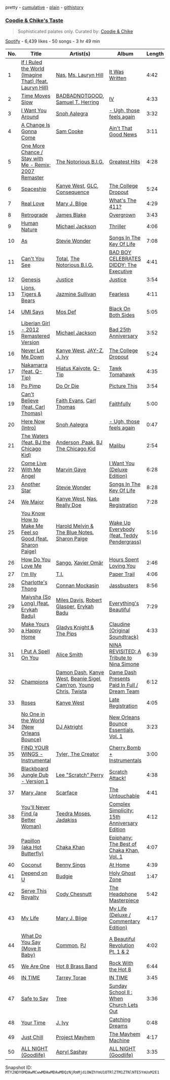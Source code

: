 pretty - [cumulative](/playlists/cumulative/37i9dQZF1DXbG7ViYRnSvA.md) - [plain](/playlists/plain/37i9dQZF1DXbG7ViYRnSvA) - [githistory](https://github.githistory.xyz/mackorone/spotify-playlist-archive/blob/main/playlists/plain/37i9dQZF1DXbG7ViYRnSvA)

### [Coodie & Chike's Taste](https://open.spotify.com/playlist/37i9dQZF1DXbG7ViYRnSvA)

> Sophisticated palates only\. Curated by: <a href="https://www.instagram.com/officialcoodieandchike/">Coodie & Chike</a>

[Spotify](https://open.spotify.com/user/spotify) - 6,439 likes - 50 songs - 3 hr 49 min

| No. | Title | Artist(s) | Album | Length |
|---|---|---|---|---|
| 1 | [If I Ruled the World \(Imagine That\) \(feat\. Lauryn Hill\)](https://open.spotify.com/track/5PQmSHzWnlgG4EBuIqjac2) | [Nas](https://open.spotify.com/artist/20qISvAhX20dpIbOOzGK3q), [Ms\. Lauryn Hill](https://open.spotify.com/artist/2Mu5NfyYm8n5iTomuKAEHl) | [It Was Written](https://open.spotify.com/album/78Fgb88MY0ECc4GVMejqTg) | 4:42 |
| 2 | [Time Moves Slow](https://open.spotify.com/track/1IqF5PUDUnaykHLs0RWbDO) | [BADBADNOTGOOD](https://open.spotify.com/artist/65dGLGjkw3UbddUg2GKQoZ), [Samuel T\. Herring](https://open.spotify.com/artist/6K4I1MPd7m8IztUdtrF4YU) | [IV](https://open.spotify.com/album/5wAGlQICfKYQfaBppnUbmP) | 4:33 |
| 3 | [I Want You Around](https://open.spotify.com/track/2gjidmxtA1pyj2HYrdOTG1) | [Snoh Aalegra](https://open.spotify.com/artist/1A9o3Ljt67pFZ89YtPPL5X) | [\- Ugh, those feels again](https://open.spotify.com/album/2OIMJ2Arm0dYpmWIfQOXTD) | 3:32 |
| 4 | [A Change Is Gonna Come](https://open.spotify.com/track/0KOE1hat4SIer491XKk4Pa) | [Sam Cooke](https://open.spotify.com/artist/6hnWRPzGGKiapVX1UCdEAC) | [Ain't That Good News](https://open.spotify.com/album/2NFd4ApYFitFtJhGTSfDdP) | 3:11 |
| 5 | [One More Chance / Stay with Me \- Remix; 2007 Remaster](https://open.spotify.com/track/7fXhkARAtS66kxexMIAx8O) | [The Notorious B.I.G.](https://open.spotify.com/artist/5me0Irg2ANcsgc93uaYrpb) | [Greatest Hits](https://open.spotify.com/album/5XqEf16OrHdmMoNS1b6WDg) | 4:28 |
| 6 | [Spaceship](https://open.spotify.com/track/1ko2NuvWlQdxtNRc8QQzmT) | [Kanye West](https://open.spotify.com/artist/5K4W6rqBFWDnAN6FQUkS6x), [GLC](https://open.spotify.com/artist/2hZ6jVi1cao5VlJHAEPzU7), [Consequence](https://open.spotify.com/artist/5KkgZ31b9eDwkvo9oMIrSm) | [The College Dropout](https://open.spotify.com/album/4Uv86qWpGTxf7fU7lG5X6F) | 5:24 |
| 7 | [Real Love](https://open.spotify.com/track/3XG801WWhqC753dekEBkMt) | [Mary J\. Blige](https://open.spotify.com/artist/1XkoF8ryArs86LZvFOkbyr) | [What's The 411?](https://open.spotify.com/album/5Q3xLiKnY4ShDuQda7qfg2) | 4:29 |
| 8 | [Retrograde](https://open.spotify.com/track/2IqjKEBiz0CdLKdkXhxw84) | [James Blake](https://open.spotify.com/artist/53KwLdlmrlCelAZMaLVZqU) | [Overgrown](https://open.spotify.com/album/53FEYOXnplxBWoQMmWn82U) | 3:43 |
| 9 | [Human Nature](https://open.spotify.com/track/4cgjA7B4fJBHyB9Ya2bu0t) | [Michael Jackson](https://open.spotify.com/artist/3fMbdgg4jU18AjLCKBhRSm) | [Thriller](https://open.spotify.com/album/2ANVost0y2y52ema1E9xAZ) | 4:06 |
| 10 | [As](https://open.spotify.com/track/13toFl1UwJPsRxDiD9jgtn) | [Stevie Wonder](https://open.spotify.com/artist/7guDJrEfX3qb6FEbdPA5qi) | [Songs In The Key Of Life](https://open.spotify.com/album/6YUCc2RiXcEKS9ibuZxjt0) | 7:08 |
| 11 | [Can't You See](https://open.spotify.com/track/0coGyBNQcxxqkOOT2UhT4v) | [Total](https://open.spotify.com/artist/1urjDGTd4iBze91Z1W1gu7), [The Notorious B.I.G.](https://open.spotify.com/artist/5me0Irg2ANcsgc93uaYrpb) | [BAD BOY CELEBRATES DIDDY: The Executive](https://open.spotify.com/album/7yTl88MTPG3O9MSgkro9UR) | 4:41 |
| 12 | [Genesis](https://open.spotify.com/track/4wSmqFg31t6LsQWtzYAJob) | [Justice](https://open.spotify.com/artist/1gR0gsQYfi6joyO1dlp76N) | [Justice](https://open.spotify.com/album/4GGazqHvuKwxBjWLFaJkDL) | 3:54 |
| 13 | [Lions, Tigers & Bears](https://open.spotify.com/track/7zqM7Wm2xJLZ50qAnTLoHD) | [Jazmine Sullivan](https://open.spotify.com/artist/7gSjFKpVmDgC2MMsnN8CYq) | [Fearless](https://open.spotify.com/album/2V99Z0aZgSK6XTbh19UYTU) | 4:11 |
| 14 | [UMI Says](https://open.spotify.com/track/5Ru9OjtEw5htfnVKpYsIcv) | [Mos Def](https://open.spotify.com/artist/0Mz5XE0kb1GBnbLQm2VbcO) | [Black On Both Sides](https://open.spotify.com/album/5gK2l2LgWY0BA4p9uy27z6) | 5:05 |
| 15 | [Liberian Girl \- 2012 Remastered Version](https://open.spotify.com/track/5OoRmdDfAiDztSwrhe7wuE) | [Michael Jackson](https://open.spotify.com/artist/3fMbdgg4jU18AjLCKBhRSm) | [Bad 25th Anniversary](https://open.spotify.com/album/24TAupSNVWSAHL0R7n71vm) | 3:52 |
| 16 | [Never Let Me Down](https://open.spotify.com/track/34j4OxJxKznBs88cjSL2j9) | [Kanye West](https://open.spotify.com/artist/5K4W6rqBFWDnAN6FQUkS6x), [JAY\-Z](https://open.spotify.com/artist/3nFkdlSjzX9mRTtwJOzDYB), [J\. Ivy](https://open.spotify.com/artist/0hKpvarswO34Ks5iPNmEXn) | [The College Dropout](https://open.spotify.com/album/4Uv86qWpGTxf7fU7lG5X6F) | 5:24 |
| 17 | [Nakamarra \(feat\. Q\-Tip\)](https://open.spotify.com/track/12v5GBM74fB8WsHJPQRTIe) | [Hiatus Kaiyote](https://open.spotify.com/artist/43JlwunhXm1oqdKyOa2Z9Y), [Q\-Tip](https://open.spotify.com/artist/3ZotbHeyVQKxQCPDJuQ4SU) | [Tawk Tomahawk](https://open.spotify.com/album/54UDcBALhfyaQ67fsSZrkQ) | 4:35 |
| 18 | [Po Pimp](https://open.spotify.com/track/66AMCAjrOk7c957i3ej06f) | [Do Or Die](https://open.spotify.com/artist/0u6b6Qa5VJEvr3SgzzeVOB) | [Picture This](https://open.spotify.com/album/4Rjhr6Jg80XQ94uDA8UZkG) | 3:54 |
| 19 | [Can't Believe \(feat\. Carl Thomas\)](https://open.spotify.com/track/2423gyT9B3zNqC9ZD8QfSu) | [Faith Evans](https://open.spotify.com/artist/5NDMothbpdpq2xHqSjrrWn), [Carl Thomas](https://open.spotify.com/artist/6I6t21SFbxZ7RbQgD5dN7U) | [Faithfully](https://open.spotify.com/album/0pP9NBXbbRH2ZJb7fazkZy) | 5:00 |
| 20 | [Here Now \(Intro\)](https://open.spotify.com/track/205IW4vYosxfMhrubqeUHv) | [Snoh Aalegra](https://open.spotify.com/artist/1A9o3Ljt67pFZ89YtPPL5X) | [\- Ugh, those feels again](https://open.spotify.com/album/2OIMJ2Arm0dYpmWIfQOXTD) | 0:47 |
| 21 | [The Waters \(feat\. BJ the Chicago Kid\)](https://open.spotify.com/track/23T4gelZgImtFxbHjXnYbm) | [Anderson .Paak](https://open.spotify.com/artist/3jK9MiCrA42lLAdMGUZpwa), [BJ The Chicago Kid](https://open.spotify.com/artist/07d5etnpjriczFBB8pxmRe) | [Malibu](https://open.spotify.com/album/4VFG1DOuTeDMBjBLZT7hCK) | 2:54 |
| 22 | [Come Live With Me Angel](https://open.spotify.com/track/7gs18umrgrIpRlDQIzKhpH) | [Marvin Gaye](https://open.spotify.com/artist/3koiLjNrgRTNbOwViDipeA) | [I Want You \(Deluxe Edition\)](https://open.spotify.com/album/28nUWsyczStUhYKXTY1IoW) | 6:28 |
| 23 | [Another Star](https://open.spotify.com/track/5owFj7EOftzR9x5zciL0Bm) | [Stevie Wonder](https://open.spotify.com/artist/7guDJrEfX3qb6FEbdPA5qi) | [Songs In The Key Of Life](https://open.spotify.com/album/6YUCc2RiXcEKS9ibuZxjt0) | 8:28 |
| 24 | [We Major](https://open.spotify.com/track/46fk9wjYcPm0sgym2b7EEE) | [Kanye West](https://open.spotify.com/artist/5K4W6rqBFWDnAN6FQUkS6x), [Nas](https://open.spotify.com/artist/20qISvAhX20dpIbOOzGK3q), [Really Doe](https://open.spotify.com/artist/69m0yjx8ruKebsRvbNuEDz) | [Late Registration](https://open.spotify.com/album/5ll74bqtkcXlKE7wwkMq4g) | 7:28 |
| 25 | [You Know How to Make Me Feel so Good \(feat\. Sharon Paige\)](https://open.spotify.com/track/1OOT5tLOCpvg5VFZVeMYC5) | [Harold Melvin & The Blue Notes](https://open.spotify.com/artist/438JBZR1AR0l04AzcYW9gy), [Sharon Paige](https://open.spotify.com/artist/112QjqKDa4MQbs0FhOAgNk) | [Wake Up Everybody \(feat\. Teddy Pendergrass\)](https://open.spotify.com/album/1Wb0jUJH0wKwtqhfwoclU0) | 5:16 |
| 26 | [How Do You Love Me](https://open.spotify.com/track/5kBDtZCd2AfdumMJgqk5QM) | [Sango](https://open.spotify.com/artist/7e3FtKBIPLrIVm8g1FJMVg), [Xavier Omär](https://open.spotify.com/artist/3UjPnt2nRmw10N58bBeNOg) | [Hours Spent Loving You](https://open.spotify.com/album/3zjUZQika2ragt7FweAQzB) | 2:46 |
| 27 | [I'm Illy](https://open.spotify.com/track/3iNYQG2B6aBRnaCEOdNGbc) | [T.I.](https://open.spotify.com/artist/4OBJLual30L7gRl5UkeRcT) | [Paper Trail](https://open.spotify.com/album/5PfepkNWgRR2DI02Y8AawC) | 4:06 |
| 28 | [Charlotte's Thong](https://open.spotify.com/track/4sNygl4IX9iMZ7nV3XTUJe) | [Connan Mockasin](https://open.spotify.com/artist/247AfC9pLuqwgpH8Mo96oA) | [Jassbusters](https://open.spotify.com/album/5J3hSygoerXrNBpEFWcGIJ) | 8:56 |
| 29 | [Maiysha \(So Long\) \(feat\. Erykah Badu\)](https://open.spotify.com/track/1q2Jzd23O49Crk91Rijl7Y) | [Miles Davis](https://open.spotify.com/artist/0kbYTNQb4Pb1rPbbaF0pT4), [Robert Glasper](https://open.spotify.com/artist/5cM1PvItlR21WUyBnsdMcn), [Erykah Badu](https://open.spotify.com/artist/7IfculRW2WXyzNQ8djX8WX) | [Everything's Beautiful](https://open.spotify.com/album/0DI27qIRQRFkXrMvHxj9yh) | 7:29 |
| 30 | [Make Yours a Happy Home](https://open.spotify.com/track/2T3i0zEma9oEZMENvnc1vG) | [Gladys Knight & The Pips](https://open.spotify.com/artist/0TF2NxkJZPQoX1H53rEFM1) | [Claudine \(Original Soundtrack\)](https://open.spotify.com/album/3X3OfEnE7AN9qN5XMvNTzV) | 4:33 |
| 31 | [I Put A Spell On You](https://open.spotify.com/track/3GkkWBaxrZB3pGAULEYXaM) | [Alice Smith](https://open.spotify.com/artist/4srikj7R58tanh2S0FpoVw) | [NINA REVISITED: A Tribute to Nina Simone](https://open.spotify.com/album/71ShNGI2uUKZnCBOITSjRL) | 6:39 |
| 32 | [Champions](https://open.spotify.com/track/3mmyWgZhhL8QlblPguccP7) | [Damon Dash](https://open.spotify.com/artist/4ZkdpElKTmTEs9F5BuKTOe), [Kanye West](https://open.spotify.com/artist/5K4W6rqBFWDnAN6FQUkS6x), [Beanie Sigel](https://open.spotify.com/artist/0tCtGc5vt29zFZp6KXzN50), [Cam’ron](https://open.spotify.com/artist/7iMvwE8qANp3aIfAGKEAwS), [Young Chris](https://open.spotify.com/artist/5IYKSQZErXLpHp74EIIHp1), [Twista](https://open.spotify.com/artist/6vbY3hOaCAhC7VjucswgdS) | [Dame Dash Presents Paid In Full / Dream Team](https://open.spotify.com/album/6cea3Mk3rvbeqZFqSt7TEy) | 6:12 |
| 33 | [Roses](https://open.spotify.com/track/2DHNCWZYmVr1Lv08q5b0kB) | [Kanye West](https://open.spotify.com/artist/5K4W6rqBFWDnAN6FQUkS6x) | [Late Registration](https://open.spotify.com/album/5ll74bqtkcXlKE7wwkMq4g) | 4:05 |
| 34 | [No One in the World \(New Orleans Bounce\)](https://open.spotify.com/track/3nVH3JISreuuJqVF10qKa5) | [DJ Aktright](https://open.spotify.com/artist/7DjBdzcugkf6XrW7G3dyhB) | [New Orleans Bounce Essentials, Vol\. 1](https://open.spotify.com/album/1ErFP5RZYuAr6OcwyYPmqn) | 3:23 |
| 35 | [FIND YOUR WINGS \- Instrumental](https://open.spotify.com/track/3xLUgT2u1LGSFAI1hFSNJz) | [Tyler, The Creator](https://open.spotify.com/artist/4V8LLVI7PbaPR0K2TGSxFF) | [Cherry Bomb + Instrumentals](https://open.spotify.com/album/5V3Chnpno9oTI7JSPXKUf3) | 3:00 |
| 36 | [Blackboard Jungle Dub \- Version 1](https://open.spotify.com/track/5AWkPGkHD15Yo9IAbliWc9) | [Lee "Scratch" Perry](https://open.spotify.com/artist/1TsG4AumsMt1Tcq2nHpov9) | [Scratch Attack!](https://open.spotify.com/album/4NhRUpUb0d6hh4T8h5peMk) | 4:38 |
| 37 | [Mary Jane](https://open.spotify.com/track/0Rqcf7GwEOIFg5VFMNIzHF) | [Scarface](https://open.spotify.com/artist/19KwjzvIL92r29IINtlPNP) | [The Untouchable](https://open.spotify.com/album/0yEbGVnKvWj4B85rzExJmF) | 4:41 |
| 38 | [You'll Never Find \(a Better Woman\)](https://open.spotify.com/track/2aJzN2dhjqBrBzMuNYMkiG) | [Teedra Moses](https://open.spotify.com/artist/6vfR5QRc3xca0KvpG8KZBE), [Jadakiss](https://open.spotify.com/artist/5pnbUBPifNnlusY8kTBivi) | [Complex Simplicity: 15th Anniversary Edition](https://open.spotify.com/album/5ds3BcAZoYcGl8H1yMbnHg) | 4:12 |
| 39 | [Papillon \(aka Hot Butterfly\)](https://open.spotify.com/track/45fclN1U2QlQ5CLTvZVMZC) | [Chaka Khan](https://open.spotify.com/artist/6mQfAAqZGBzIfrmlZCeaYT) | [Epiphany: The Best of Chaka Khan, Vol\. 1](https://open.spotify.com/album/3qeheeurjW0lNtf9d7hJLe) | 4:07 |
| 40 | [Coconut](https://open.spotify.com/track/2h132oHTFg1aaZPcbSBWAm) | [Benny Sings](https://open.spotify.com/artist/4gHcu2JoaXJ0mV4aNPCd7N) | [At Home](https://open.spotify.com/album/6fzJXNScnMnyUiC5o8wz32) | 4:39 |
| 41 | [Depend on U](https://open.spotify.com/track/5080VPeCHNlBDPJ1ojzVBk) | [Budgie](https://open.spotify.com/artist/3XkLOVhQv8DBoiclVW8F89) | [Holy Ghost Zone](https://open.spotify.com/album/0s3tlXw1HJOjNSEQp8EN6x) | 1:47 |
| 42 | [Serve This Royalty](https://open.spotify.com/track/2v2ewUZjfOTWtKops0508z) | [Cody Chesnutt](https://open.spotify.com/artist/3sO8muEXafy2NGwUZByrTr) | [The Headphone Masterpiece](https://open.spotify.com/album/4DO0EipTAYZYaUDSoEVK98) | 5:42 |
| 43 | [My Life](https://open.spotify.com/track/6SewmCOPNkvNo4OLsW8yhc) | [Mary J\. Blige](https://open.spotify.com/artist/1XkoF8ryArs86LZvFOkbyr) | [My Life \(Deluxe / Commentary Edition\)](https://open.spotify.com/album/7tonSDqVXTichuMnlS8TbO) | 4:17 |
| 44 | [What Do You Say \(Move It Baby\)](https://open.spotify.com/track/7tHvaEgvR0O5q1WKZtBrKF) | [Common](https://open.spotify.com/artist/2GHclqNVjqGuiE5mA7BEoc), [PJ](https://open.spotify.com/artist/4O36cq71Cq7NazopFLBMmb) | [A Beautiful Revolution Pt\. 1 & 2](https://open.spotify.com/album/1HhGNkLtbqBKJH9lISKQPH) | 4:02 |
| 45 | [We Are One](https://open.spotify.com/track/6hBdjS3dx7kOqcW7y5B39T) | [Hot 8 Brass Band](https://open.spotify.com/artist/1lvVzEkQ4u72rrZ7bNUkcD) | [Rock With the Hot 8](https://open.spotify.com/album/4Wt275jWR86DOTn7zgVWFR) | 6:44 |
| 46 | [IN TIME](https://open.spotify.com/track/215dPn2vTiquckgM8Izoui) | [Tarrey Torae](https://open.spotify.com/artist/08oN3COhDNyZrCJv1hu4Pw) | [IN TIME](https://open.spotify.com/album/5Unj1ppHWjYhAUK49rqugW) | 3:45 |
| 47 | [Safe to Say](https://open.spotify.com/track/4Q9EQ3IOxSDbXyKWXGVPcF) | [Tree](https://open.spotify.com/artist/5ABlNXUNKppEgicfzWsaSQ) | [Sunday School II : When Church Lets Out](https://open.spotify.com/album/37RWnHRT1VjCvTqZsLpISj) | 3:36 |
| 48 | [Your Time](https://open.spotify.com/track/0FhQccfJxOwixsoqiJo2oz) | [J\. Ivy](https://open.spotify.com/artist/0hKpvarswO34Ks5iPNmEXn) | [Catching Dreams](https://open.spotify.com/album/6k2MHYTdkGM5Mgmo0dwDtu) | 0:48 |
| 49 | [Just Chill](https://open.spotify.com/track/4kPslnT97Uo6YdNpFcnrk4) | [Project Mayhem](https://open.spotify.com/artist/10ZHewiVCPZxwb4bewgKPl) | [The Mayhem Machine](https://open.spotify.com/album/35EJ8kPWBRUpQH7gKSkSSK) | 4:17 |
| 50 | [ALL NIGHT \(Goodlife\)](https://open.spotify.com/track/5ZXrVNnQoKEMLcZ1s6Davv) | [Apryl Sashay](https://open.spotify.com/artist/4oqYiNYjquQyQbYShsS3lf) | [ALL NIGHT \(Goodlife\)](https://open.spotify.com/album/6RA2KhowTm52zctoAWF90v) | 3:35 |

Snapshot ID: `MTY2NDY0MDAwMCwwMDAwMDAwMDQzNjRmMjdiOWZhYmU1OTRlZTM1ZTNlNTE5YmUxM2E1`
